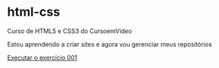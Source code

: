 # html-css
 Curso de HTML5 e CSS3 do CursoemVídeo

 Estou aprendendo a criar sites e agora vou gerenciar meus repositórios

 <a href= "https://arthurfontis.github.io/html-css/exercícios/ex001/"> Executar o exercício 001 </a>